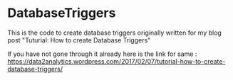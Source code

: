 # DatabaseTriggers

This is the code to create database triggers originally written for my blog post "Tuturial: How to create Database Triggers" 

If you have not gone through it already here is the link for same : https://data2analytics.wordpress.com/2017/02/07/tutorial-how-to-create-database-triggers/
